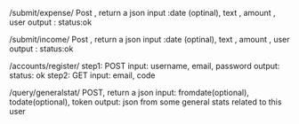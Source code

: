 /submit/expense/
    Post , return a json
    input :date (optinal), text , amount , user
    output : status:ok
    
    
/submit/income/
    Post , return a json
    input :date (optinal), text , amount , user
    output : status:ok
    
    
    
 /accounts/register/
    step1:
        POST
        input: username, email, password
        output: status: ok
    step2:
        GET
        input: email, code
        
 /query/generalstat/
    POST, return a json
    input: fromdate(optional), todate(optional), token
    output: json from some general stats related to this user 
    